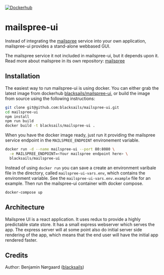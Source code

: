[![Dockerhub](https://img.shields.io/badge/dockerhub-repo-blue.svg)](https://hub.docker.com/r/blacksails/mailspree-ui)
# mailspree-ui

Instead of integrating the [mailspree](https://github.com/blacksails/mailspree)
service into your own application, mailspree-ui provides a stand-alone webbased
GUI.

The mailspree service it not included in mailspree-ui, but it depends upon it.
Read more about mailspree in its own repository:
[mailspree](https://github.com/blacksails/mailspree)

## Installation

The easiest way to run mailspree-ui is using docker. You can either grab the
latest image from dockerhub
[blacksails/mailspree-ui](https://hub.docker.com/r/blacksails/mailspree-ui), or
build the image from source using the following instructions:

```bash
git clone git@github.com:blacksails/mailspree-ui.git
cd mailspree-ui
npm install
npm run build
docker build -t blacksails/mailspree-ui .
```

When you have the docker image ready, just run it providing the mailspree
service endpoint in the `MAILSPREE_ENDPOINT` environement variable.

```bash
docker run -d --name mailspree-ui --port 80:8080 \
  -e MAILSPREE_ENDPOINT=<Your mailspree endpoint here> \
  blacksails/mailspree-ui
```

Instead of using `docker run` you can save a create an environment varibale
file in the directory, called `mailspree-ui-vars.env`, which contains the
environment variable. See the `mailspree-ui-vars.env.example` file for an
example. Then run the mailspree-ui container with docker compose.

```base
docker-compose up
```

## Architecture

Mailspree UI is a react application. It uses redux to provide a highly
predictable state store. It has a small express webserver which serves the app.
The express server will at some point also do initial server side rendering of
the app, which means that the end user will have the initial app rendered
faster.

## Credits

Author: Benjamin Nørgaard ([blacksails](https://github.com/blacksails))
